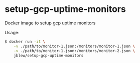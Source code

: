 # setup-gcp-uptime-monitors

Docker image to setup gcp uptime monitors

Usage:

```bash
$ docker run -it \
    -v ./path/to/monitor-1.json:/monitors/monitor-1.json \
    -v ./path/to/monitor-1.json:/monitors/monitor-2.json \
    jblew/setup-gcp-uptime-monitors
```
